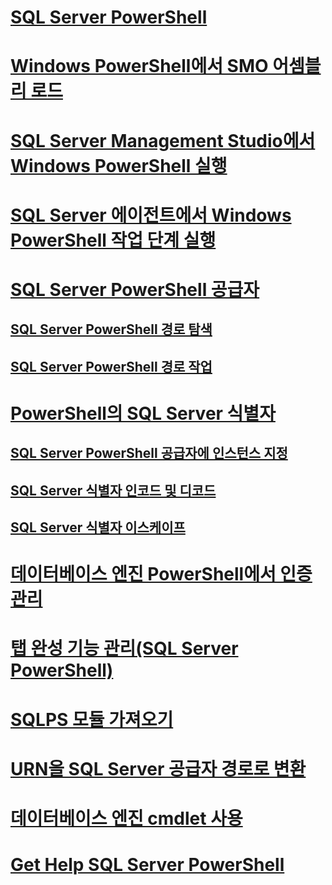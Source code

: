 # [SQL Server PowerShell](sql-server-powershell.md)
# [Windows PowerShell에서 SMO 어셈블리 로드](load-the-smo-assemblies-in-windows-powershell.md)
# [SQL Server Management Studio에서 Windows PowerShell 실행](run-windows-powershell-from-sql-server-management-studio.md)
# [SQL Server 에이전트에서 Windows PowerShell 작업 단계 실행](run-windows-powershell-steps-in-sql-server-agent.md)
# [SQL Server PowerShell 공급자](sql-server-powershell-provider.md)
## [SQL Server PowerShell 경로 탐색](navigate-sql-server-powershell-paths.md)
## [SQL Server PowerShell 경로 작업](work-with-sql-server-powershell-paths.md)
# [PowerShell의 SQL Server 식별자](sql-server-identifiers-in-powershell.md)
## [SQL Server PowerShell 공급자에 인스턴스 지정](specify-instances-in-the-sql-server-powershell-provider.md)
## [SQL Server 식별자 인코드 및 디코드](encode-and-decode-sql-server-identifiers.md)
## [SQL Server 식별자 이스케이프](escape-sql-server-identifiers.md)
# [데이터베이스 엔진 PowerShell에서 인증 관리](manage-authentication-in-database-engine-powershell.md)
# [탭 완성 기능 관리(SQL Server PowerShell)](manage-tab-completion-sql-server-powershell.md)
# [SQLPS 모듈 가져오기](../database-engine/import-the-sqlps-module.md)
# [URN을 SQL Server 공급자 경로로 변환](../database-engine/convert-urns-to-sql-server-provider-paths.md)
# [데이터베이스 엔진 cmdlet 사용](../database-engine/use-the-database-engine-cmdlets.md)
# [Get Help SQL Server PowerShell](../database-engine/get-help-sql-server-powershell.md)

